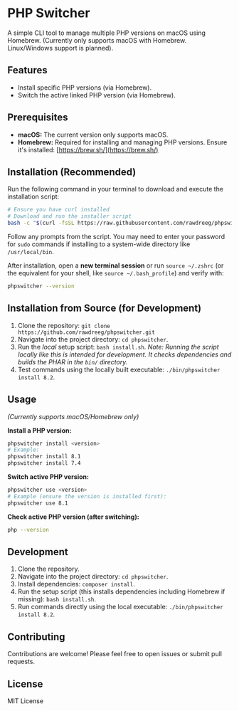 # PHP Switcher

A simple CLI tool to manage multiple PHP versions on macOS using Homebrew.
(Currently only supports macOS with Homebrew. Linux/Windows support is planned).

## Features

*   Install specific PHP versions (via Homebrew).
*   Switch the active linked PHP version (via Homebrew).

## Prerequisites

*   **macOS:** The current version only supports macOS.
*   **Homebrew:** Required for installing and managing PHP versions. Ensure it's installed: [https://brew.sh/](https://brew.sh/)

## Installation (Recommended)

Run the following command in your terminal to download and execute the installation script:

```bash
# Ensure you have curl installed
# Download and run the installer script
bash -c "$(curl -fsSL https://raw.githubusercontent.com/rawdreeg/phpswitcher/v0.1.0/install.sh)" 
```

Follow any prompts from the script. You may need to enter your password for `sudo` commands if installing to a system-wide directory like `/usr/local/bin`.

After installation, open a **new terminal session** or run `source ~/.zshrc` (or the equivalent for your shell, like `source ~/.bash_profile`) and verify with:

```bash
phpswitcher --version
```

## Installation from Source (for Development)

1.  Clone the repository: `git clone https://github.com/rawdreeg/phpswitcher.git`
2.  Navigate into the project directory: `cd phpswitcher`.
3.  Run the *local* setup script: `bash install.sh`.
    *Note: Running the script locally like this is intended for development. It checks dependencies and builds the PHAR in the `bin/` directory.*
4.  Test commands using the locally built executable: `./bin/phpswitcher install 8.2`.

## Usage

*(Currently supports macOS/Homebrew only)*

**Install a PHP version:**

```bash
phpswitcher install <version>
# Example:
phpswitcher install 8.1
phpswitcher install 7.4
```

**Switch active PHP version:**

```bash
phpswitcher use <version>
# Example (ensure the version is installed first):
phpswitcher use 8.1 
```

**Check active PHP version (after switching):**

```bash
php --version
```

## Development

1.  Clone the repository.
2.  Navigate into the project directory: `cd phpswitcher`.
3.  Install dependencies: `composer install`.
4.  Run the setup script (this installs dependencies including Homebrew if missing): `bash install.sh`.
5.  Run commands directly using the local executable: `./bin/phpswitcher install 8.2`.

## Contributing

Contributions are welcome! Please feel free to open issues or submit pull requests.

## License

MIT License 
